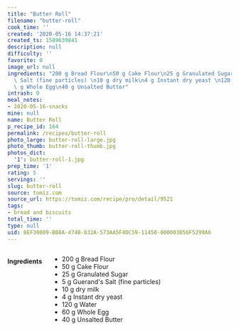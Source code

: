 ```yaml
---
title: "Butter Roll"
filename: "butter-roll"
cook_time: ''
created: '2020-05-16 14:37:21'
created_ts: 1589639841
description: null
difficulty: ''
favorite: 0
image_url: null
ingredients: "200 g Bread Flour\n50 g Cake Flour\n25 g Granulated Sugar\n5 g Guerand's\
  \ Salt (fine particles) \n10 g dry milk\n4 g Instant dry yeast \n120 g Water\n60\
  \ g Whole Egg\n40 g Unsalted Butter"
intrash: 0
meal_notes:
- 2020-05-16-snacks
mine: null
name: Butter Roll
p_recipe_id: 164
permalink: /recipes/butter-roll
photo_large: butter-roll-large.jpg
photo_thumb: butter-roll-thumb.jpg
photos_dict:
  '1': butter-roll-1.jpg
prep_time: '1'
rating: 5
servings: ''
slug: butter-roll
source: tomiz.com
source_url: https://tomiz.com/recipe/pro/detail/9521
tags:
- bread and biscuits
total_time: ''
type: null
uid: 8EF38009-BB8A-474B-832A-573AA5F4DC59-11450-000003056F5299A6
---
```

<div class="large-8 medium-7 columns" id="writeup">	</div><!-- #writeup -->
</div><!-- #row-one -->
<div class="row" id="row-two">	<div class="medium-4 small-5 columns" id="ingredients"><h4>Ingredients</h4><div class="box box-ingredients content"><ul>
<li>200 g Bread Flour</li>
<li>50 g Cake Flour</li>
<li>25 g Granulated Sugar</li>
<li>5 g Guerand's Salt (fine particles)</li>
<li>10 g dry milk</li>
<li>4 g Instant dry yeast</li>
<li>120 g Water</li>
<li>60 g Whole Egg</li>
<li>40 g Unsalted Butter</li>
</ul>
</div>	</div>	<div class="medium-6 small-7 columns" id="directions">	</div>